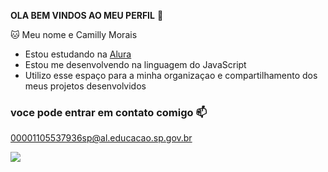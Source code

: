 **OLA BEM VINDOS AO MEU PERFIL** 🤎

🐱 Meu nome e Camilly Morais 

- Estou estudando na [Alura](https://www.alura.com.br)
- Estou me desenvolvendo na linguagem do JavaScript
- Utilizo esse espaço para a minha organizaçao e compartilhamento dos meus projetos desenvolvidos
### voce pode entrar em contato comigo 📫 
00001105537936sp@al.educacao.sp.gov.br

![](https://media.tenor.com/a_vmUQ-vEAEAAAAi/cute-bear.gif)
